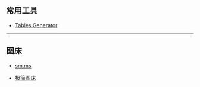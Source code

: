 ## 常用工具 ##
- [Tables Generator][1] 

----------

## 图床 ##

- [sm.ms][13] 
- [极简图床][14] 



  [1]: http://www.tablesgenerator.com/
  [13]: https://sm.ms/
  [14]: http://jiantuku.com/#/